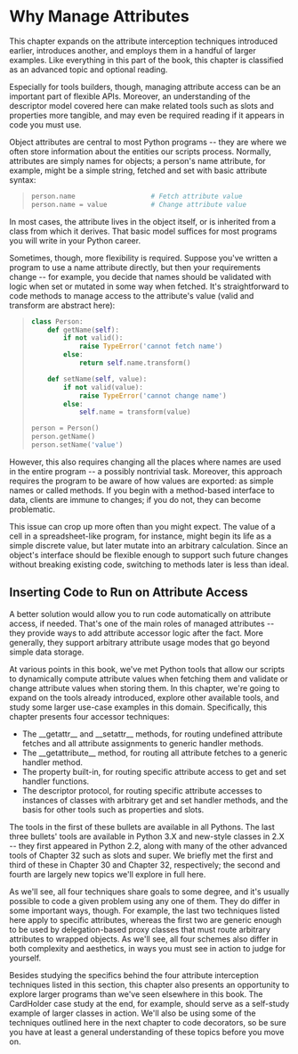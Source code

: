# Why Manage Attributes
This chapter expands on the attribute interception techniques introduced earlier, introduces another, and employs them in a handful of larger examples. Like everything in this part of the book, this chapter is classified as an advanced topic and optional reading.

Especially for tools builders, though, managing attribute access can be an important part of flexible APIs. Moreover, an understanding of the descriptor model covered here can make related tools such as slots and properties more tangible, and may even be required reading if it appears in code you must use.

Object attributes are central to most Python programs -- they are where we often store information about the entities our scripts process. Normally, attributes are simply names for objects; a person's name attribute, for example, might be a simple string, fetched and set with basic attribute syntax:
> ```python
> person.name 					# Fetch attribute value
> person.name = value 			# Change attribute value
> ```

In most cases, the attribute lives in the object itself, or is inherited from a class from which it derives. That basic model suffices for most programs you will write in your Python career.

Sometimes, though, more flexibility is required. Suppose you've written a program to use a name attribute directly, but then your requirements change -- for example, you decide that names should be validated with logic when set or mutated in some way when fetched. It's straightforward to code methods to manage access to the attribute's value (valid and transform are abstract here):
> ```python
> class Person:
>     def getName(self):
>         if not valid():
>             raise TypeError('cannot fetch name')
>         else:
>             return self.name.transform()
> 
>     def setName(self, value):
>         if not valid(value):
>             raise TypeError('cannot change name')
>         else:
>             self.name = transform(value)
> 
> person = Person()
> person.getName()
> person.setName('value')
> ```

However, this also requires changing all the places where names are used in the entire program -- a possibly nontrivial task. Moreover, this approach requires the program to be aware of how values are exported: as simple names or called methods. If you begin with a method-based interface to data, clients are immune to changes; if you do not, they can become problematic.

This issue can crop up more often than you might expect. The value of a cell in a spreadsheet-like program, for instance, might begin its life as a simple discrete value, but later mutate into an arbitrary calculation. Since an object's interface should be flexible enough to support such future changes without breaking existing code, switching to methods later is less than ideal.

## Inserting Code to Run on Attribute Access
A better solution would allow you to run code automatically on attribute access, if needed. That's one of the main roles of managed attributes -- they provide ways to add attribute accessor logic after the fact. More generally, they support arbitrary attribute usage modes that go beyond simple data storage.

At various points in this book, we've met Python tools that allow our scripts to dynamically compute attribute values when fetching them and validate or change attribute values when storing them. In this chapter, we're going to expand on the tools already introduced, explore other available tools, and study some larger use-case examples in this domain. Specifically, this chapter presents four accessor techniques:
- The \_\_getattr\_\_ and \_\_setattr\_\_ methods, for routing undefined attribute fetches and all attribute assignments to generic handler methods.
- The \_\_getattribute\_\_ method, for routing all attribute fetches to a generic handler method.
- The property built-in, for routing specific attribute access to get and set handler functions.
- The descriptor protocol, for routing specific attribute accesses to instances of classes with arbitrary get and set handler methods, and the basis for other tools such as properties and slots.

The tools in the first of these bullets are available in all Pythons. The last three bullets' tools are available in Python 3.X and new-style classes in 2.X -- they first appeared in Python 2.2, along with many of the other advanced tools of Chapter 32 such as slots and super. We briefly met the first and third of these in Chapter 30 and Chapter 32, respectively; the second and fourth are largely new topics we'll explore in full here.

As we'll see, all four techniques share goals to some degree, and it's usually possible to code a given problem using any one of them. They do differ in some important ways, though. For example, the last two techniques listed here apply to specific attributes, whereas the first two are generic enough to be used by delegation-based proxy classes that must route arbitrary attributes to wrapped objects. As we'll see, all four schemes also differ in both complexity and aesthetics, in ways you must see in action to judge for yourself.

Besides studying the specifics behind the four attribute interception techniques listed in this section, this chapter also presents an opportunity to explore larger programs than we've seen elsewhere in this book. The CardHolder case study at the end, for example, should serve as a self-study example of larger classes in action. We'll also be using some of the techniques outlined here in the next chapter to code decorators, so be sure you have at least a general understanding of these topics before you move on.

